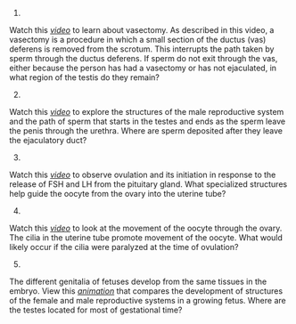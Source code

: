 1. 

Watch this [_video_](http://openstax.org/l/vasectomy) to learn about
vasectomy. As described in this video, a vasectomy is a procedure in which a
small section of the ductus (vas) deferens is removed from the scrotum. This
interrupts the path taken by sperm through the ductus deferens. If sperm do
not exit through the vas, either because the person has had a vasectomy or has
not ejaculated, in what region of the testis do they remain?

2. 

Watch this [ _video_](http://openstax.org/l/spermpath) to explore the
structures of the male reproductive system and the path of sperm that starts
in the testes and ends as the sperm leave the penis through the urethra. Where
are sperm deposited after they leave the ejaculatory duct?

3. 

Watch this [ _video_](http://openstax.org/l/ovulation) to observe ovulation
and its initiation in response to the release of FSH and LH from the pituitary
gland. What specialized structures help guide the oocyte from the ovary into
the uterine tube?

4. 

Watch this [ _video_](http://openstax.org/l/oocyte) to look at the movement of
the oocyte through the ovary. The cilia in the uterine tube promote movement
of the oocyte. What would likely occur if the cilia were paralyzed at the time
of ovulation?

5. 

The different genitalia of fetuses develop from the same tissues in the
embryo. View this [ _animation_](http://openstax.org/l/fetus) that compares
the development of structures of the female and male reproductive systems in a
growing fetus. Where are the testes located for most of gestational time?

